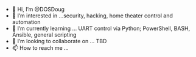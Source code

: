 - 👋 Hi, I’m @DOSDoug
- 👀 I’m interested in ...security, hacking, home theater control and automation
- 🌱 I’m currently learning ... UART control via Python; PowerShell, BASH, Ansible, general scripting
- 💞️ I’m looking to collaborate on ... TBD
- 📫 How to reach me ...

<!---
DOSDoug/DOSDoug is a ✨ special ✨ repository because its `README.md` (this file) appears on your GitHub profile.
You can click the Preview link to take a look at your changes.
--->
